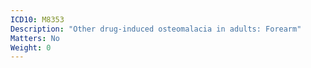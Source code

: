 ```yaml
---
ICD10: M8353
Description: "Other drug-induced osteomalacia in adults: Forearm"
Matters: No
Weight: 0
---
```


